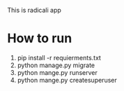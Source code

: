 This is radicali app


# How to run

1. pip install -r requierments.txt
2. python manage.py migrate
3. python mange.py runserver
4. python mange.py createsuperuser
